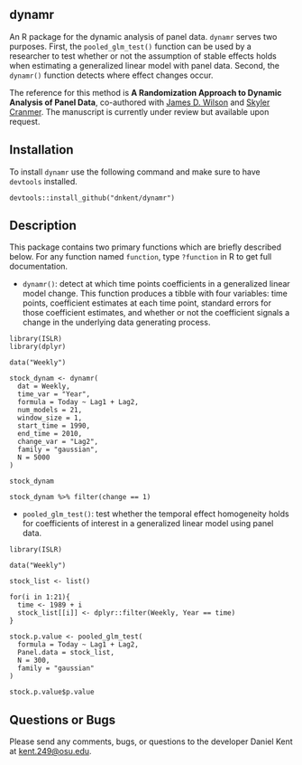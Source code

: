 ## dynamr

An R package for the dynamic analysis of panel data. `dynamr` serves two purposes. First, the `pooled_glm_test()` function can be used by a researcher to test whether or not the assumption of stable effects holds when estimating a generalized linear model with panel data. Second, the `dynamr()` function detects where effect changes occur. 

The reference for this method is **A Randomization Approach to Dynamic Analysis of Panel Data**, co-authored with [James D. Wilson](http://jdwilson-statistics.com/) and [Skyler Cranmer](http://www.skylercranmer.net/). The manuscript is currently under review but available upon request. 

## Installation

To install `dynamr` use the following command and make sure to have `devtools` installed.

```
devtools::install_github("dnkent/dynamr")
```

## Description

This package contains two primary functions which are briefly described below. For any function named ```function```, type ```?function``` in R to get full documentation.

- `dynamr()`: detect at which time points coefficients in a generalized linear model change. This function produces a tibble with four variables: time points, coefficient estimates at each time point, standard errors for those coefficient
estimates, and whether or not the coefficient signals a change in the underlying data generating process. 

```
library(ISLR)
library(dplyr)

data("Weekly")

stock_dynam <- dynamr(
  dat = Weekly,
  time_var = "Year",
  formula = Today ~ Lag1 + Lag2,
  num_models = 21,
  window_size = 1,
  start_time = 1990,
  end_time = 2010,
  change_var = "Lag2",
  family = "gaussian",
  N = 5000
)

stock_dynam

stock_dynam %>% filter(change == 1)
```

- `pooled_glm_test()`: test whether the temporal effect homogeneity holds for coefficients of interest in a generalized linear model using panel data. 

```
library(ISLR)

data("Weekly")

stock_list <- list()

for(i in 1:21){
  time <- 1989 + i
  stock_list[[i]] <- dplyr::filter(Weekly, Year == time)
}

stock.p.value <- pooled_glm_test(
  formula = Today ~ Lag1 + Lag2,
  Panel.data = stock_list,
  N = 300,
  family = "gaussian"
)

stock.p.value$p.value
```

## Questions or Bugs

Please send any comments, bugs, or questions to the developer Daniel Kent at kent.249@osu.edu. 
